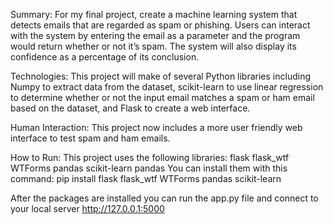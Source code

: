 Summary:
For my final project, create a machine learning system that detects emails that are regarded as spam or phishing. Users can interact with the system by entering the email as a parameter and the program would return whether or not it’s spam. The system will also display its confidence as a percentage of its conclusion.

Technologies:
This project will make of several Python libraries including Numpy to extract data from the dataset, scikit-learn to use linear regression to determine whether or not the input email matches a spam or ham email based on the dataset, and Flask to create a web interface.

Human Interaction:
This project now includes a more user friendly web interface to test spam and ham emails.

How to Run:
This project uses the following libraries:
flask
flask_wtf
WTForms
pandas
scikit-learn
pandas
You can install them with this command:
pip install flask flask_wtf WTForms pandas scikit-learn 

After the packages are installed you can run the app.py file and connect to your local server http://127.0.0.1:5000




